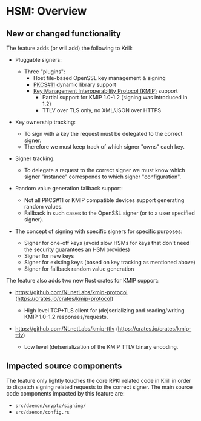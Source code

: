 # HSM: Overview

## New or changed functionality

The feature adds (or will add) the following to Krill:
  - Pluggable signers:
    - Three "plugins":
      - Host file-based OpenSSL key management & signing
      - [PKCS#11](https://www.cryptsoft.com/pkcs11doc/) dynamic library support
      - [Key Management Interoperability Protocol (KMIP)](https://www.oasis-open.org/committees/tc_home.php?wg_abbrev=kmip) support
        - Partial support for KMIP 1.0-1.2 (signing was introduced in 1.2)
        - TTLV over TLS only, no XML/JSON over HTTPS
    
  - Key ownership tracking:
    - To sign with a key the request must be delegated to the correct signer.
    - Therefore we must keep track of which signer "owns" each key.

  - Signer tracking:
    - To delegate a request to the correct signer we must know which signer "instance" corresponds to which signer
      "configuration".

  - Random value generation fallback support:
    - Not all PKCS#11 or KMIP compatible devices support generating random values.
    - Fallback in such cases to the OpenSSL signer (or to a user specified signer).

  - The concept of signing with specific signers for specific purposes:
    - Signer for one-off keys (avoid slow HSMs for keys that don't need the security guarantees an HSM provides)
    - Signer for new keys
    - Signer for existing keys (based on key tracking as mentioned above)
    - Signer for fallback random value generation

The feature also adds two new Rust crates for KMIP support:
  - https://github.com/NLnetLabs/kmip-protocol (https://crates.io/crates/kmip-protocol)
    - High level TCP+TLS client for (de)serializing and reading/writing KMIP 1.0-1.2 responses/requests.

  - https://github.com/NLnetLabs/kmip-ttlv (https://crates.io/crates/kmip-ttlv)
    - Low level (de)serialization of the KMIP TTLV binary encoding.

## Impacted source components

The feature only lightly touches the core RPKI related code in Krill in order to dispatch signing
related requests to the correct signer. The main source code components impacted by this feature are:

  - ``src/daemon/crypto/signing/``
  - ``src/daemon/config.rs``